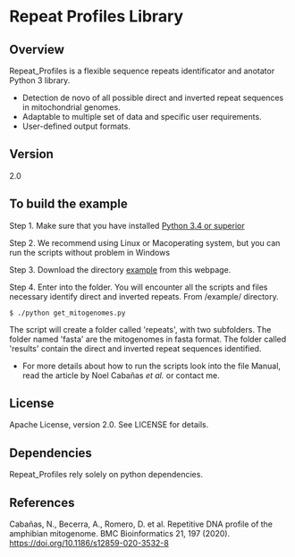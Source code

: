 
# Repeat Profiles Library

## Overview
Repeat_Profiles is a flexible sequence repeats identificator and anotator Python 3 library.

  - Detection de novo of all possible direct and inverted repeat sequences in mitochondrial genomes.
  - Adaptable to multiple set of data and specific user requirements.
  - User-defined output formats.

## Version
2.0

##  To build the example

Step 1. Make sure that you have installed [Python 3.4 or superior](https://www.python.org/)


Step 2. We recommend using Linux or Macoperating system, but you can run the scripts without problem in Windows


Step 3. Download the directory [example](https://github.com/SalmonellaIIB/Repeat_profiles/tree/master/example) from this webpage.


Step 4. Enter into the folder. You will encounter all the scripts and files necessary identify direct and inverted repeats. From /example/ directory.

```
$ ./python get_mitogenomes.py
```

The script will create a folder called 'repeats', with two subfolders. The folder named 'fasta' are the mitogenomes in fasta format. The folder called 'results' contain the direct and inverted repeat sequences identified.


- For more details about how to run the scripts look into the file Manual, read the article by Noel Cabañas *et al.* or contact me. 



## License

Apache License, version 2.0. See LICENSE for details.

## Dependencies

Repeat_Profiles rely solely on python dependencies.

## References

Cabañas, N., Becerra, A., Romero, D. et al. Repetitive DNA profile of the amphibian mitogenome. BMC Bioinformatics 21, 197 (2020). https://doi.org/10.1186/s12859-020-3532-8

